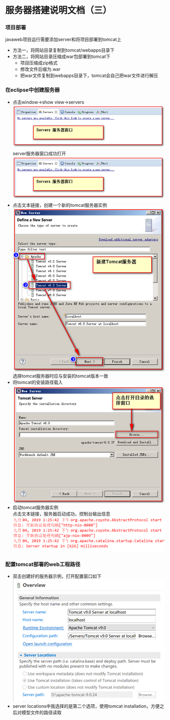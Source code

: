 # 服务器搭建说明文档（三）

### 项目部署

javaweb项目运行需要添加server和将项目部署到tomcat上

+ 方法一，将网站目录复制到tomcat/webapps目录下
+ 方法二，将网站目录压缩成war包部署到tomcat下
  + 项目压缩成zip格式
  + 修改文件后缀为.war
  + 把war文件复制到webapps目录下，tomcat会自己把war文件进行解压

### 在eclipse中创建服务器

  + 点击window->show view->servers
  ![](../images/server_1.png)<br>
  server服务器窗口成功打开
  ![](../images/server_2.png)<br>
  + 点击文本链接，创建一个新的tomcat服务器实例
  ![](../images/server_3.png)<br>
  选择tomcat服务器时应与安装的tomcat版本一致
  + 将tomcat的安装路径载入
  ![](../images/server_4.png)<br>
  + 启动tomcat服务器实例<br>
  点击文本链接，服务器启动成功，控制台输出信息
  ![](../images/server_5.png)

### 配置tomcat部署的web工程路径

+ 双击创建好的服务器示例，打开配置窗口如下
  ![](../images/server_6.png)
+ server locations中我选择的是第二个选项，使用tomcat installation，方便之后对模型文件的路径读取